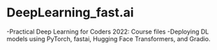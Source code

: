 # DeepLearning_fast.ai

-Practical Deep Learning for Coders 2022: Course files
-Deploying DL models using PyTorch, fastai, Hugging Face Transformers, and Gradio. 
